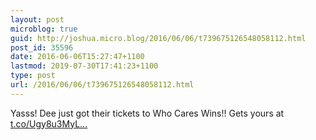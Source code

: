 ```yaml
---
layout: post
microblog: true
guid: http://joshua.micro.blog/2016/06/06/t739675126548058112.html
post_id: 35596
date: 2016-06-06T15:27:47+1100
lastmod: 2019-07-30T17:41:23+1100
type: post
url: /2016/06/06/t739675126548058112.html
---
```

Yasss! Dee just got their tickets to Who Cares Wins!! Gets yours at [t.co/Ugy8u3MyL...](https://t.co/Ugy8u3MyL3)
